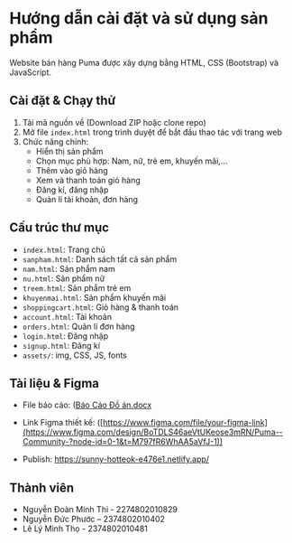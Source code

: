 # Hướng dẫn cài đặt và sử dụng sản phẩm

Website bán hàng Puma được xây dựng bằng HTML, CSS (Bootstrap) và JavaScript.

##  Cài đặt & Chạy thử

1. Tải mã nguồn về (Download ZIP hoặc clone repo)
2. Mở file `index.html` trong trình duyệt để bắt đầu thao tác với trang web
3. Chức năng chính:
   - Hiển thị sản phẩm
   - Chọn mục phù hợp: Nam, nữ, trẻ em, khuyến mãi,...
   - Thêm vào giỏ hàng
   - Xem và thanh toán giỏ hàng
   - Đăng kí, đăng nhập
   - Quản lí tài khoản, đơn hàng

##  Cấu trúc thư mục 

- `index.html`: Trang chủ
- `sanpham.html`: Danh sách tất cả sản phẩm
- `nam.html`: Sản phẩm nam
- `nu.html`: Sản phẩm nữ
- `treem.html`: Sản phẩm trẻ em
- `khuyenmai.html`: Sản phẩm khuyến mãi
- `shoppingcart.html`: Giỏ hàng & thanh toán
- `account.html`: Tài khoản
- `orders.html`: Quản lí đơn hàng
- `login.html`: Đăng nhập
- `signup.html`: Đăng kí
- `assets/`: img, CSS, JS, fonts

##  Tài liệu & Figma

- File báo cáo: ([Báo Cáo Đồ án.docx](https://github.com/user-attachments/files/21390236/Bao.Cao.D.an.docx)
 
- Link Figma thiết kế: ([https://www.figma.com/file/your-figma-link](https://www.figma.com/design/BoTDLS46aeVtUKeose3mRN/Puma--Community-?node-id=0-1&t=M797fR6WhAA5aVfJ-1))

- Publish: https://sunny-hotteok-e476e1.netlify.app/

##  Thành viên

- Nguyễn Đoàn Minh Thi - 2274802010829
- Nguyễn Đức Phước – 2374802010402
- Lê Lý Minh Thọ - 2374802010481

